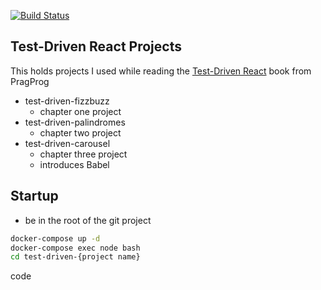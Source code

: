 
[![Build Status](https://travis-ci.org/talonstrikesoftware/test-driven-react.svg?branch-master)](https://travis-ci.org/talonstrikesoftware/test-driven-react)

## Test-Driven React Projects

This holds projects I used while reading the [Test-Driven React](https://pragprog.com/book/tbreact/test-driven-react) book from PragProg

- test-driven-fizzbuzz 
	- chapter one project
- test-driven-palindromes 
	- chapter two project
- test-driven-carousel 
	- chapter three project
	- introduces Babel

	
## Startup
- be in the root of the git project

```bash 
docker-compose up -d
docker-compose exec node bash
cd test-driven-{project name}
```
code 